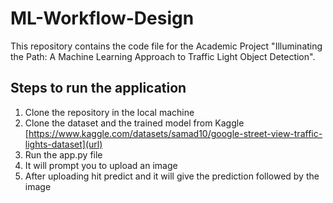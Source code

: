 # ML-Workflow-Design

This repository contains the code file for the Academic Project "Illuminating the Path: A Machine Learning Approach to Traffic Light Object Detection".



## Steps to run the application

1. Clone the repository in the local machine
2. Clone the dataset and the trained model from Kaggle [https://www.kaggle.com/datasets/samad10/google-street-view-traffic-lights-dataset](url)
3. Run the app.py file
4. It will prompt you to upload an image
5. After uploading hit predict and it will give the prediction followed by the image
